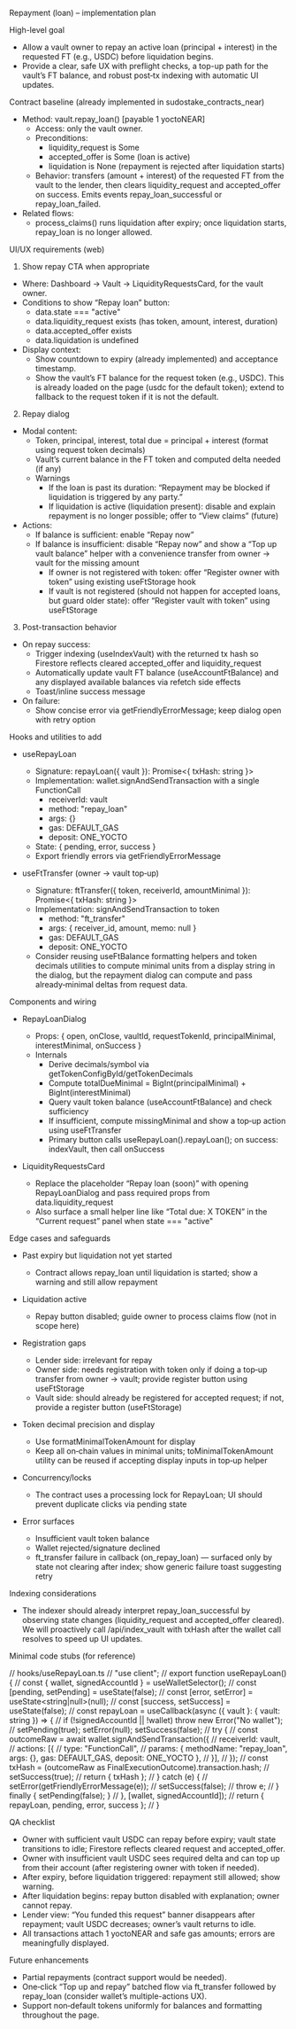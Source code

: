 Repayment (loan) – implementation plan

High-level goal

- Allow a vault owner to repay an active loan (principal + interest) in the requested FT (e.g., USDC) before liquidation begins.
- Provide a clear, safe UX with preflight checks, a top-up path for the vault’s FT balance, and robust post‑tx indexing with automatic UI updates.

Contract baseline (already implemented in sudostake_contracts_near)

- Method: vault.repay_loan() [payable 1 yoctoNEAR]
  - Access: only the vault owner.
  - Preconditions:
    - liquidity_request is Some
    - accepted_offer is Some (loan is active)
    - liquidation is None (repayment is rejected after liquidation starts)
  - Behavior: transfers (amount + interest) of the requested FT from the vault to the lender, then clears liquidity_request and accepted_offer on success. Emits events repay_loan_successful or repay_loan_failed.
- Related flows:
  - process_claims() runs liquidation after expiry; once liquidation starts, repay_loan is no longer allowed.

UI/UX requirements (web)

1) Show repay CTA when appropriate
- Where: Dashboard → Vault → LiquidityRequestsCard, for the vault owner.
- Conditions to show “Repay loan” button:
  - data.state === "active"
  - data.liquidity_request exists (has token, amount, interest, duration)
  - data.accepted_offer exists
  - data.liquidation is undefined
- Display context:
  - Show countdown to expiry (already implemented) and acceptance timestamp.
  - Show the vault’s FT balance for the request token (e.g., USDC). This is already loaded on the page (usdc for the default token); extend to fallback to the request token if it is not the default.

2) Repay dialog
- Modal content:
  - Token, principal, interest, total due = principal + interest (format using request token decimals)
  - Vault’s current balance in the FT token and computed delta needed (if any)
  - Warnings
    - If the loan is past its duration: “Repayment may be blocked if liquidation is triggered by any party.”
    - If liquidation is active (liquidation present): disable and explain repayment is no longer possible; offer to “View claims” (future)
- Actions:
  - If balance is sufficient: enable “Repay now”
  - If balance is insufficient: disable “Repay now” and show a “Top up vault balance” helper with a convenience transfer from owner → vault for the missing amount
    - If owner is not registered with token: offer “Register owner with token” using existing useFtStorage hook
    - If vault is not registered (should not happen for accepted loans, but guard older state): offer “Register vault with token” using useFtStorage

3) Post-transaction behavior
- On repay success:
  - Trigger indexing (useIndexVault) with the returned tx hash so Firestore reflects cleared accepted_offer and liquidity_request
  - Automatically update vault FT balance (useAccountFtBalance) and any displayed available balances via refetch side effects
  - Toast/inline success message
- On failure:
  - Show concise error via getFriendlyErrorMessage; keep dialog open with retry option

Hooks and utilities to add

- useRepayLoan
  - Signature: repayLoan({ vault }): Promise<{ txHash: string }>
  - Implementation: wallet.signAndSendTransaction with a single FunctionCall
    - receiverId: vault
    - method: "repay_loan"
    - args: {}
    - gas: DEFAULT_GAS
    - deposit: ONE_YOCTO
  - State: { pending, error, success }
  - Export friendly errors via getFriendlyErrorMessage

- useFtTransfer (owner → vault top‑up)
  - Signature: ftTransfer({ token, receiverId, amountMinimal }): Promise<{ txHash: string }>
  - Implementation: signAndSendTransaction to token
    - method: "ft_transfer"
    - args: { receiver_id, amount, memo: null }
    - gas: DEFAULT_GAS
    - deposit: ONE_YOCTO
  - Consider reusing useFtBalance formatting helpers and token decimals utilities to compute minimal units from a display string in the dialog, but the repayment dialog can compute and pass already‑minimal deltas from request data.

Components and wiring

- RepayLoanDialog
  - Props: { open, onClose, vaultId, requestTokenId, principalMinimal, interestMinimal, onSuccess }
  - Internals
    - Derive decimals/symbol via getTokenConfigById/getTokenDecimals
    - Compute totalDueMinimal = BigInt(principalMinimal) + BigInt(interestMinimal)
    - Query vault token balance (useAccountFtBalance) and check sufficiency
    - If insufficient, compute missingMinimal and show a top‑up action using useFtTransfer
    - Primary button calls useRepayLoan().repayLoan(); on success: indexVault, then call onSuccess

- LiquidityRequestsCard
  - Replace the placeholder “Repay loan (soon)” with opening RepayLoanDialog and pass required props from data.liquidity_request
  - Also surface a small helper line like “Total due: X TOKEN” in the “Current request” panel when state === "active"

Edge cases and safeguards

- Past expiry but liquidation not yet started
  - Contract allows repay_loan until liquidation is started; show a warning and still allow repayment

- Liquidation active
  - Repay button disabled; guide owner to process claims flow (not in scope here)

- Registration gaps
  - Lender side: irrelevant for repay
  - Owner side: needs registration with token only if doing a top‑up transfer from owner → vault; provide register button using useFtStorage
  - Vault side: should already be registered for accepted request; if not, provide a register button (useFtStorage)

- Token decimal precision and display
  - Use formatMinimalTokenAmount for display
  - Keep all on‑chain values in minimal units; toMinimalTokenAmount utility can be reused if accepting display inputs in top‑up helper

- Concurrency/locks
  - The contract uses a processing lock for RepayLoan; UI should prevent duplicate clicks via pending state

- Error surfaces
  - Insufficient vault token balance
  - Wallet rejected/signature declined
  - ft_transfer failure in callback (on_repay_loan) — surfaced only by state not clearing after index; show generic failure toast suggesting retry

Indexing considerations

- The indexer should already interpret repay_loan_successful by observing state changes (liquidity_request and accepted_offer cleared). We will proactively call /api/index_vault with txHash after the wallet call resolves to speed up UI updates.

Minimal code stubs (for reference)

// hooks/useRepayLoan.ts
// "use client";
// export function useRepayLoan() {
//   const { wallet, signedAccountId } = useWalletSelector();
//   const [pending, setPending] = useState(false);
//   const [error, setError] = useState<string|null>(null);
//   const [success, setSuccess] = useState(false);
//   const repayLoan = useCallback(async ({ vault }: { vault: string }) => {
//     if (!signedAccountId || !wallet) throw new Error("No wallet");
//     setPending(true); setError(null); setSuccess(false);
//     try {
//       const outcomeRaw = await wallet.signAndSendTransaction({
//         receiverId: vault,
//         actions: [{
//           type: "FunctionCall",
//           params: { methodName: "repay_loan", args: {}, gas: DEFAULT_GAS, deposit: ONE_YOCTO },
//         }],
//       });
//       const txHash = (outcomeRaw as FinalExecutionOutcome).transaction.hash;
//       setSuccess(true);
//       return { txHash };
//     } catch (e) {
//       setError(getFriendlyErrorMessage(e));
//       setSuccess(false);
//       throw e;
//     } finally { setPending(false); }
//   }, [wallet, signedAccountId]);
//   return { repayLoan, pending, error, success };
// }

QA checklist

- Owner with sufficient vault USDC can repay before expiry; vault state transitions to idle; Firestore reflects cleared request and accepted_offer.
- Owner with insufficient vault USDC sees required delta and can top up from their account (after registering owner with token if needed).
- After expiry, before liquidation triggered: repayment still allowed; show warning.
- After liquidation begins: repay button disabled with explanation; owner cannot repay.
- Lender view: “You funded this request” banner disappears after repayment; vault USDC decreases; owner’s vault returns to idle.
- All transactions attach 1 yoctoNEAR and safe gas amounts; errors are meaningfully displayed.

Future enhancements

- Partial repayments (contract support would be needed).
- One‑click “Top up and repay” batched flow via ft_transfer followed by repay_loan (consider wallet’s multiple-actions UX).
- Support non‑default tokens uniformly for balances and formatting throughout the page.
